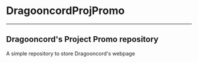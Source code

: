 # DragooncordProjPromo
--------------------------------------
Dragooncord's Project Promo repository
--------------------------------------

A simple repository to store Dragooncord's webpage
